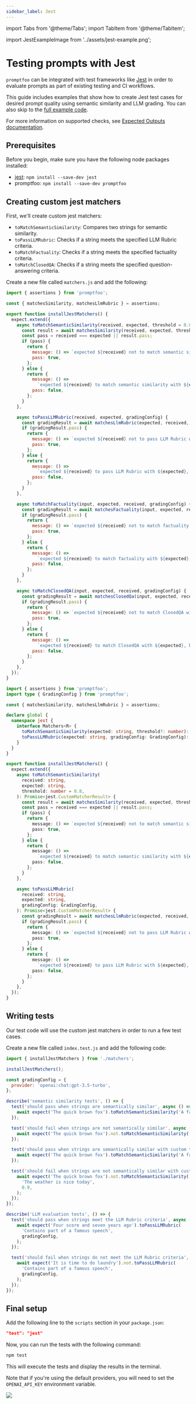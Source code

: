```yaml
---
sidebar_label: Jest
---
```


import Tabs from '@theme/Tabs';
import TabItem from '@theme/TabItem';

import JestExampleImage from '../assets/jest-example.png';

# Testing prompts with Jest

`promptfoo` can be integrated with test frameworks like [Jest](https://jestjs.io/) in order to evaluate prompts as part of existing testing and CI workflows.

This guide includes examples that show how to create Jest test cases for desired prompt quality using semantic similarity and LLM grading. You can also skip to the [full example code](https://github.com/promptfoo/promptfoo/tree/main/examples/jest-integration).

For more information on supported checks, see [Expected Outputs documentation](/docs/configuration/expected-outputs/).

## Prerequisites

Before you begin, make sure you have the following node packages installed:

- [jest](https://jestjs.io/docs/getting-started): `npm install --save-dev jest`
- promptfoo: `npm install --save-dev promptfoo`

## Creating custom jest matchers

First, we'll create custom jest matchers:

- `toMatchSemanticSimilarity`: Compares two strings for semantic similarity.
- `toPassLLMRubric`: Checks if a string meets the specified LLM Rubric criteria.
- `toMatchFactuality`: Checks if a string meets the specified factuality criteria.
- `toMatchClosedQA`: Checks if a string meets the specified question-answering criteria.

Create a new file called `matchers.js` and add the following:

<Tabs>
  <TabItem value="Javascript" label="Javascript" default>

```javascript
import { assertions } from 'promptfoo';

const { matchesSimilarity, matchesLlmRubric } = assertions;

export function installJestMatchers() {
  expect.extend({
    async toMatchSemanticSimilarity(received, expected, threshold = 0.8) {
      const result = await matchesSimilarity(received, expected, threshold);
      const pass = received === expected || result.pass;
      if (pass) {
        return {
          message: () => `expected ${received} not to match semantic similarity with ${expected}`,
          pass: true,
        };
      } else {
        return {
          message: () =>
            `expected ${received} to match semantic similarity with ${expected}, but it did not. Reason: ${result.reason}`,
          pass: false,
        };
      }
    },

    async toPassLLMRubric(received, expected, gradingConfig) {
      const gradingResult = await matchesLlmRubric(expected, received, gradingConfig);
      if (gradingResult.pass) {
        return {
          message: () => `expected ${received} not to pass LLM Rubric with ${expected}`,
          pass: true,
        };
      } else {
        return {
          message: () =>
            `expected ${received} to pass LLM Rubric with ${expected}, but it did not. Reason: ${gradingResult.reason}`,
          pass: false,
        };
      }
    },

    async toMatchFactuality(input, expected, received, gradingConfig) {
      const gradingResult = await matchesFactuality(input, expected, received, gradingConfig);
      if (gradingResult.pass) {
        return {
          message: () => `expected ${received} not to match factuality with ${expected}`,
          pass: true,
        };
      } else {
        return {
          message: () =>
            `expected ${received} to match factuality with ${expected}, but it did not. Reason: ${gradingResult.reason}`,
          pass: false,
        };
      }
    },

    async toMatchClosedQA(input, expected, received, gradingConfig) {
      const gradingResult = await matchesClosedQa(input, expected, received, gradingConfig);
      if (gradingResult.pass) {
        return {
          message: () => `expected ${received} not to match ClosedQA with ${expected}`,
          pass: true,
        };
      } else {
        return {
          message: () =>
            `expected ${received} to match ClosedQA with ${expected}, but it did not. Reason: ${gradingResult.reason}`,
          pass: false,
        };
      }
    },
  });
}
```

  </TabItem>
  <TabItem value="Typescript" label="Typescript" default>

```typescript
import { assertions } from 'promptfoo';
import type { GradingConfig } from 'promptfoo';

const { matchesSimilarity, matchesLlmRubric } = assertions;

declare global {
  namespace jest {
    interface Matchers<R> {
      toMatchSemanticSimilarity(expected: string, threshold?: number): R;
      toPassLLMRubric(expected: string, gradingConfig: GradingConfig): R;
    }
  }
}

export function installJestMatchers() {
  expect.extend({
    async toMatchSemanticSimilarity(
      received: string,
      expected: string,
      threshold: number = 0.8,
    ): Promise<jest.CustomMatcherResult> {
      const result = await matchesSimilarity(received, expected, threshold);
      const pass = received === expected || result.pass;
      if (pass) {
        return {
          message: () => `expected ${received} not to match semantic similarity with ${expected}`,
          pass: true,
        };
      } else {
        return {
          message: () =>
            `expected ${received} to match semantic similarity with ${expected}, but it did not. Reason: ${result.reason}`,
          pass: false,
        };
      }
    },

    async toPassLLMRubric(
      received: string,
      expected: string,
      gradingConfig: GradingConfig,
    ): Promise<jest.CustomMatcherResult> {
      const gradingResult = await matchesLlmRubric(expected, received, gradingConfig);
      if (gradingResult.pass) {
        return {
          message: () => `expected ${received} not to pass LLM Rubric with ${expected}`,
          pass: true,
        };
      } else {
        return {
          message: () =>
            `expected ${received} to pass LLM Rubric with ${expected}, but it did not. Reason: ${gradingResult.reason}`,
          pass: false,
        };
      }
    },
  });
}
```

  </TabItem>
</Tabs>

## Writing tests

Our test code will use the custom jest matchers in order to run a few test cases.

Create a new file called `index.test.js` and add the following code:

```javascript
import { installJestMatchers } from './matchers';

installJestMatchers();

const gradingConfig = {
  provider: 'openai:chat:gpt-3.5-turbo',
};

describe('semantic similarity tests', () => {
  test('should pass when strings are semantically similar', async () => {
    await expect('The quick brown fox').toMatchSemanticSimilarity('A fast brown fox');
  });

  test('should fail when strings are not semantically similar', async () => {
    await expect('The quick brown fox').not.toMatchSemanticSimilarity('The weather is nice today');
  });

  test('should pass when strings are semantically similar with custom threshold', async () => {
    await expect('The quick brown fox').toMatchSemanticSimilarity('A fast brown fox', 0.7);
  });

  test('should fail when strings are not semantically similar with custom threshold', async () => {
    await expect('The quick brown fox').not.toMatchSemanticSimilarity(
      'The weather is nice today',
      0.9,
    );
  });
});

describe('LLM evaluation tests', () => {
  test('should pass when strings meet the LLM Rubric criteria', async () => {
    await expect('Four score and seven years ago').toPassLLMRubric(
      'Contains part of a famous speech',
      gradingConfig,
    );
  });

  test('should fail when strings do not meet the LLM Rubric criteria', async () => {
    await expect('It is time to do laundry').not.toPassLLMRubric(
      'Contains part of a famous speech',
      gradingConfig,
    );
  });
});
```

## Final setup

Add the following line to the `scripts` section in your `package.json`:

```json
"test": "jest"
```

Now, you can run the tests with the following command:

```sh
npm test
```

This will execute the tests and display the results in the terminal.

Note that if you're using the default providers, you will need to set the `OPENAI_API_KEY` environment variable.

<img src={JestExampleImage} />
